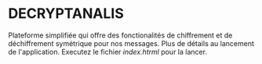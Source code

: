 # DECRYPTANALIS

Plateforme simplifiée qui offre des fonctionalités de chiffrement et de déchiffrement symétrique pour nos messages. 
Plus de détails au lancement de l'application.
Executez le fichier _index.htrml_ pour la lancer.
